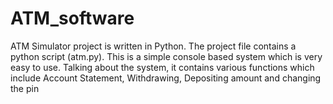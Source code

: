 # ATM_software
ATM Simulator project is written in Python. The project file contains a python script (atm.py). This is a simple console based system which is very easy to use. Talking about the system, it contains various functions which include Account Statement, Withdrawing, Depositing amount and changing the pin
